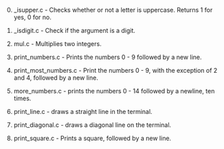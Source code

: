 0. _isupper.c - Checks whether or not a letter is uppercase. Returns 1 for yes, 0 for no.

1. _isdigit.c - Check if the argument is a digit.

2. mul.c - Multiplies two integers.

3. print_numbers.c - Prints the numbers 0 - 9 followed by a new line.

4. print_most_numbers.c - Print the numbers 0 - 9, with the exception of 2 and 4, followed by a new line.

5. more_numbers.c - prints the numbers 0 - 14 followed by a newline, ten times.

6. print_line.c - draws a straight line in the terminal.

7. print_diagonal.c - draws a diagonal line on the terminal.

8. print_square.c - Prints a square, followed by a new line.
